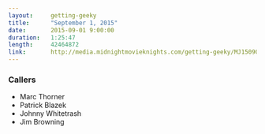 ```yaml
---
layout:     getting-geeky
title:      "September 1, 2015"
date:       2015-09-01 9:00:00
duration:   1:25:47
length:     42464872
link:       http://media.midnightmovieknights.com/getting-geeky/MJ150901.mp3
---
```

### Callers  
* Marc Thorner
* Patrick Blazek
* Johnny Whitetrash
* Jim Browning

